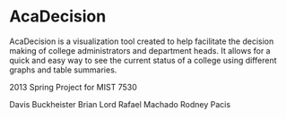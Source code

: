AcaDecision
===========

AcaDecision is a visualization tool created to help facilitate the decision making of college administrators 
and department heads. It allows for a quick and easy way to see the current status of a college using different graphs
and table summaries.

2013 Spring Project for MIST 7530

Davis Buckheister
Brian Lord 
Rafael Machado 
Rodney Pacis

